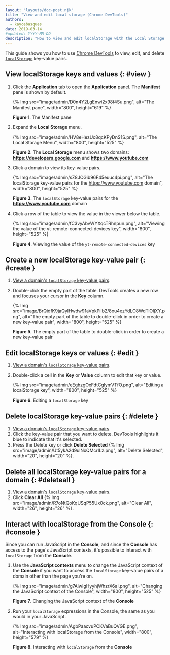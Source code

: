 ```yaml
---
layout: "layouts/doc-post.njk"
title: "View and edit local storage (Chrome DevTools)"
authors:
  - kaycebasques
date: 2019-03-14
#updated: YYYY-MM-DD
description: "How to view and edit localStorage with the Local Storage pane and the Console."
---
```


This guide shows you how to use [Chrome DevTools][1] to view, edit, and delete [`localStorage`][2]
key-value pairs.

## View localStorage keys and values {: #view }

1.  Click the **Application** tab to open the **Application** panel. The **Manifest** pane is shown
    by default.

    {% Img src="image/admin/D0n4Y2LgEnwi2x98f4Su.png", alt="The Manifest pane", width="800", height="619" %}

    **Figure 1**. The Manifest pane

2.  Expand the **Local Storage** menu.

    {% Img src="image/admin/HV8eHezUc8qcKPyDnS1S.png", alt="The Local Storage Menu", width="800", height="525" %}

    **Figure 2**. The **Local Storage** menu shows two domains: **https://developers.google.com**
    and **https://www.youtube.com**

3.  Click a domain to view its key-value pairs.

    {% Img src="image/admin/sZ8JCGib96F45euuc4pi.png", alt="The localStorage key-value pairs for the https://www.youtube.com domain", width="800", height="525" %}

    **Figure 3**. The `localStorage` key-value pairs for the **https://www.youtube.com** domain

4.  Click a row of the table to view the value in the viewer below the table.

    {% Img src="image/admin/fC3vyAbvWYXqcTRhnpun.png", alt="Viewing the value of the yt-remote-connected-devices key", width="800", height="525" %}

    **Figure 4**. Viewing the value of the `yt-remote-connected-devices` key

## Create a new localStorage key-value pair {: #create }

1.  [View a domain's `localStorage` key-value pairs][3].
2.  Double-click the empty part of the table. DevTools creates a new row and focuses your cursor in
    the **Key** column.

    {% Img src="image/BrQidfK9jaQyIHwdw91aVpkPiib2/8ou4ezYdLO8WdTlOljXY.png", alt="The empty part of the table to double-click in order to create a new key-value pair", width="800", height="525" %}

    **Figure 5**. The empty part of the table to double-click in order to create a new key-value
    pair

## Edit localStorage keys or values {: #edit }

1.  [View a domain's `localStorage` key-value pairs][4].
2.  Double-click a cell in the **Key** or **Value** column to edit that key or value.

    {% Img src="image/admin/eEghzgOxFdtCglymVTfO.png", alt="Editing a localStorage key", width="800", height="525" %}

    **Figure 6**. Editing a `localStorage` key

## Delete localStorage key-value pairs {: #delete }

1.  [View a domain's `localStorage` key-value pairs][5].
2.  Click the key-value pair that you want to delete. DevTools highlights it blue to indicate that
    it's selected.
3.  Press the Delete key or click **Delete Selected**
    {% Img src="image/admin/Ut5ykA2d9ulNxQMcrILz.png", alt="Delete Selected", width="20", height="20" %}.

## Delete all localStorage key-value pairs for a domain {: #deleteall }

1.  [View a domain's `localStorage` key-value pairs][6].
2.  Click **Clear All** {% Img src="image/admin/R7oNtQoKqUSqP55Ux0ck.png", alt="Clear All", width="26", height="26" %}.

## Interact with localStorage from the Console {: #console }

Since you can run JavaScript in the **Console**, and since the **Console** has access to the page's
JavaScript contexts, it's possible to interact with `localStorage` from the **Console**.

1.  Use the **JavaScript contexts** menu to change the JavaScript context of the **Console** if you
    want to access the `localStorage` key-value pairs of a domain other than the page you're on.

    {% Img src="image/admin/g7AlwIgHyyhjWhzrX6aI.png", alt="Changing the JavaScript context of the Console", width="800", height="525" %}

    **Figure 7**. Changing the JavaScript context of the **Console**

2.  Run your `localStorage` expressions in the Console, the same as you would in your JavaScript.

    {% Img src="image/admin/AgbPaacvuPCKVaBuQVGE.png", alt="Interacting with localStorage from the Console", width="800", height="579" %}

    **Figure 8**. Interacting with `localStorage` from the **Console**

[1]: /web/tools/chrome-devtools
[2]: https://developer.mozilla.org/en-US/docs/Web/API/Window/localStorage
[3]: #view
[4]: #view
[5]: #view
[6]: #view
